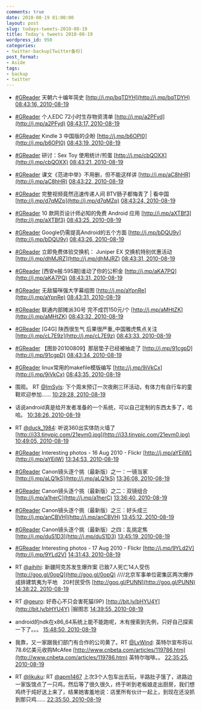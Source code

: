 ```yaml
---
comments: true
date: 2010-08-19 01:00:00
layout: post
slug: todays-tweets-2010-08-19
title: Today's tweets 2010-08-19
wordpress_id: 950
categories:
- twitter-backup[Twitter备份]
post_format:
- Aside
tags:
- backup
- twitter
---
```





  * [#GReader](http://search.twitter.com/search?q=%23GReader) 天朝六十编年简史 [http://j.mp/bqTDYH](http://j.mp/bqTDYH) [08:43:16, 2010-08-19](http://twitter.com/gfrog/statuses/21534452457)





  * [#GReader](http://search.twitter.com/search?q=%23GReader) 个人EDC 72小时生存物资清单 [http://j.mp/a2PFyd](http://j.mp/a2PFyd) [08:43:17, 2010-08-19](http://twitter.com/gfrog/statuses/21534453652)





  * [#GReader](http://search.twitter.com/search?q=%23GReader) Kindle 3 中国版的企盼 [http://j.mp/b6OPI0](http://j.mp/b6OPI0) [08:43:19, 2010-08-19](http://twitter.com/gfrog/statuses/21534455853)





  * [#GReader](http://search.twitter.com/search?q=%23GReader) 研讨：Sex Toy 使用统计/煎蛋 [http://j.mp/cbQOXX](http://j.mp/cbQOXX) [08:43:21, 2010-08-19](http://twitter.com/gfrog/statuses/21534458428)





  * [#GReader](http://search.twitter.com/search?q=%23GReader) 课文《范进中举》不用删，但不能这样讲 [http://j.mp/aC8hHR](http://j.mp/aC8hHR) [08:43:22, 2010-08-19](http://twitter.com/gfrog/statuses/21534459806)





  * [#GReader](http://search.twitter.com/search?q=%23GReader) 完整视频竟然迅速传递人间 BTV肠子都悔青了 | 看中国 [http://j.mp/d7qMZp](http://j.mp/d7qMZp) [08:43:24, 2010-08-19](http://twitter.com/gfrog/statuses/21534461048)





  * [#GReader](http://search.twitter.com/search?q=%23GReader) 10 款网页设计师必知的免费 Android 应用 [http://j.mp/aXTBf3](http://j.mp/aXTBf3) [08:43:25, 2010-08-19](http://twitter.com/gfrog/statuses/21534462680)





  * [#GReader](http://search.twitter.com/search?q=%23GReader) Google仍需提高Android的五个方面 [http://j.mp/bDQU9v](http://j.mp/bDQU9v) [08:43:26, 2010-08-19](http://twitter.com/gfrog/statuses/21534463570)





  * [#GReader](http://search.twitter.com/search?q=%23GReader) 立即免费体验交换机： Juniper EX 交换机特别优惠活动 [http://j.mp/dhMJRZ](http://j.mp/dhMJRZ) [08:43:31, 2010-08-19](http://twitter.com/gfrog/statuses/21534469438)





  * [#GReader](http://search.twitter.com/search?q=%23GReader) [西安e报:595期]谁动了你的公积金 [http://j.mp/aKA7PQ](http://j.mp/aKA7PQ) [08:43:31, 2010-08-19](http://twitter.com/gfrog/statuses/21534469895)





  * [#GReader](http://search.twitter.com/search?q=%23GReader) 无敌猫咪强大字幕组图 [http://j.mp/aYpnRe](http://j.mp/aYpnRe) [08:43:31, 2010-08-19](http://twitter.com/gfrog/statuses/21534470023)





  * [#GReader](http://search.twitter.com/search?q=%23GReader) 联通内部摊派3G号 完不成罚150元/个 [http://j.mp/aMHtZK](http://j.mp/aMHtZK) [08:43:32, 2010-08-19](http://twitter.com/gfrog/statuses/21534470415)





  * [#GReader](http://search.twitter.com/search?q=%23GReader) [G4G] 陕西很生气 后果很严重_中国雅虎焦点关注 [http://j.mp/cL7E9z](http://j.mp/cL7E9z) [08:43:33, 2010-08-19](http://twitter.com/gfrog/statuses/21534471527)





  * [#GReader](http://search.twitter.com/search?q=%23GReader) 【图卦20100809】那层垫子已经被抽走了 [http://j.mp/91cgpD](http://j.mp/91cgpD) [08:43:34, 2010-08-19](http://twitter.com/gfrog/statuses/21534473025)





  * [#GReader](http://search.twitter.com/search?q=%23GReader) linux常用的makefile模版编写 [http://j.mp/9iVkCx](http://j.mp/9iVkCx) [08:43:35, 2010-08-19](http://twitter.com/gfrog/statuses/21534473688)





  * 围观。 RT [@ImSyls](http://twitter.com/ImSyls): 下个周末预订一次夜刷三环活动，有体力有自行车的童鞋欢迎参加…… [10:29:28, 2010-08-19](http://twitter.com/gfrog/statuses/21541595777)





  * 话说android真是给开发者准备的一个系统，可以自己定制的东西太多了，哈哈。 [10:38:26, 2010-08-19](http://twitter.com/gfrog/statuses/21542214865)





  * RT [@duck_1984](http://twitter.com/duck_1984): 听说360出实体防火墙了 [http://i33.tinypic.com/21evm0.jpg](http://i33.tinypic.com/21evm0.jpg) [10:49:05, 2010-08-19](http://twitter.com/gfrog/statuses/21542958766)





  * [#GReader](http://search.twitter.com/search?q=%23GReader) Interesting photos - 16 Aug 2010 - Flickr [http://j.mp/aYEilW](http://j.mp/aYEilW) [13:34:53, 2010-08-19](http://twitter.com/gfrog/statuses/21553217526)





  * [#GReader](http://search.twitter.com/search?q=%23GReader) Canon镜头逐个挑（最新版）之一：一镜当家 [http://j.mp/aLQ1kS](http://j.mp/aLQ1kS) [13:36:08, 2010-08-19](http://twitter.com/gfrog/statuses/21553282331)





  * [#GReader](http://search.twitter.com/search?q=%23GReader) Canon镜头逐个挑（最新版）之二：双镜组合 [http://j.mp/a1herC](http://j.mp/a1herC) [13:36:40, 2010-08-19](http://twitter.com/gfrog/statuses/21553308764)





  * [#GReader](http://search.twitter.com/search?q=%23GReader) Canon镜头逐个挑（最新版）之三：好头成三 [http://j.mp/anCBVH](http://j.mp/anCBVH) [13:45:12, 2010-08-19](http://twitter.com/gfrog/statuses/21553740342)





  * [#GReader](http://search.twitter.com/search?q=%23GReader) Canon镜头逐个挑（最新版）之四：乱挑定焦 [http://j.mp/duS1D3](http://j.mp/duS1D3) [13:45:19, 2010-08-19](http://twitter.com/gfrog/statuses/21553746531)





  * [#GReader](http://search.twitter.com/search?q=%23GReader) Interesting photos - 17 Aug 2010 - Flickr [http://j.mp/9YLd2V](http://j.mp/9YLd2V) [14:31:43, 2010-08-19](http://twitter.com/gfrog/statuses/21556029797)





  * RT [@aihihi](http://twitter.com/aihihi): 新疆阿克苏发生爆炸案 已致7人死亡14人受伤 [http://goo.gl/0opQ](http://goo.gl/0opQ)       ////北京军事单位密集区两次爆炸 成排建筑夷为平地　20村民受伤 [http://goo.gl/PUNN](http://goo.gl/PUNN) [14:38:22, 2010-08-19](http://twitter.com/gfrog/statuses/21556349016)





  * RT [@geuro](http://twitter.com/geuro): 好奇心不只会害死猫(9P) [http://bit.ly/bHYU4Y](http://bit.ly/bHYU4Y) |掘图志 [14:39:55, 2010-08-19](http://twitter.com/gfrog/statuses/21556421105)





  * android的ndk在x86_64系统上能不能跑呢，木有搜索到先例，只好自己探索一下了。。。 [15:48:50, 2010-08-19](http://twitter.com/gfrog/statuses/21559538139)





  * 我靠，又一家跟我们部门有合作的公司黄了。RT [@LvWind](http://twitter.com/LvWind): 英特尔宣布将以78.6亿美元收购McAfee [http://www.cnbeta.com/articles/119786.htm](http://www.cnbeta.com/articles/119786.htm)  英特尔咖啡。。 [22:35:25, 2010-08-19](http://twitter.com/gfrog/statuses/21582019214)





  * RT [@likuku](http://twitter.com/likuku): RT [@apm1467](http://twitter.com/apm1467) 上次3个人包车出去玩，半路肚子饿了，进路边一家饭馆点了一只鸡，然后等了很久很久，终于听到老板娘走出厨房，我们想鸡终于炖好送上来了，结果她害羞地说：店里所有伙计一起上，到现在还没抓到那只鸡…… [22:35:50, 2010-08-19](http://twitter.com/gfrog/statuses/21582051102)




